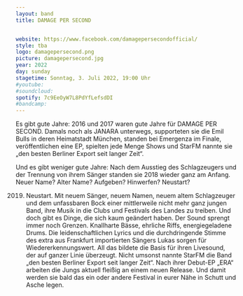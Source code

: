 ```yaml
---
layout: band
title: DAMAGE PER SECOND


website: https://www.facebook.com/damagepersecondofficial/
style: tba
logo: damagepersecond.png
picture: damagepersecond.jpg
year: 2022
day: sunday
stagetime: Sonntag, 3. Juli 2022, 19:00 Uhr
#youtube:
#soundcloud:
spotify: 7c9EeOyW7L8PdYfLefsdDI
#bandcamp:
---
```


Es gibt gute Jahre: 2016 und 2017 waren gute Jahre für DAMAGE PER SECOND. Damals
noch als JANARA unterwegs, supporteten sie die Emil Bulls in deren Heimatstadt
München, standen bei Emergenza im Finale, veröffentlichen eine EP, spielten
jede Menge Shows und StarFM nannte sie „den besten Berliner Export seit langer
Zeit“.

Und es gibt weniger gute Jahre: Nach dem Ausstieg des Schlagzeugers und der
Trennung von ihrem Sänger standen sie 2018 wieder ganz am Anfang. Neuer Name?
Alter Name? Aufgeben? Hinwerfen? Neustart?

2019. Neustart. Mit neuem Sänger, neuem Namen, neuem altem Schlagzeuger und dem
unfassbaren Bock einer mittlerweile nicht mehr ganz jungen Band, ihre Musik in
die Clubs und Festivals des Landes zu treiben. Und doch gibt es Dinge, die sich
kaum geändert haben. Der Sound sprengt immer noch Grenzen. Knallharte Bässe,
ehrliche Riffs, energiegeladene Drums. Die leidenschaftlichen Lyrics und die
durchdringende Stimme des extra aus Frankfurt importierten Sängers Lukas sorgen
für Wiedererkennungswert. All das bildete die Basis für ihren Livesound, der
auf ganzer Linie überzeugt. Nicht umsonst nannte StarFM die Band „den besten
Berliner Export seit langer Zeit“. Nach ihrer Debut-EP „ERA“ arbeiten die Jungs
aktuell fleißig an einem neuen Release. Und damit werden sie bald das ein oder
andere Festival in eurer Nähe in Schutt und Asche legen.
